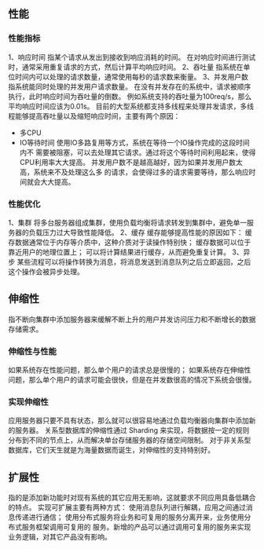 ## 性能
   ### 性能指标
   1、响应时间
   指某个请求从发出到接收到响应消耗的时间。
   在对响应时间进行测试时，通常采用重复请求的方式，然后计算平均响应时间。
   2、吞吐量
   指系统在单位时间内可以处理的请求数量，通常使用每秒的请求数来衡量。
   3、并发用户数
   指系统能同时处理的并发用户请求数量。
   在没有并发存在的系统中，请求被顺序执行，此时响应时间为吞吐量的倒数。
   例如系统支持的吞吐量为100req/s，那么平均响应时间应该为0.01s。
   目前的大型系统都支持多线程来处理并发请求，多线程能够提高吞吐量以及缩短响应时间，主要有两个原因：
   * 多CPU
   * IO等待时间
   使用IO多路复用等方式，系统在等待一个IO操作完成的这段时间内不
   需要被阻塞，可以去处理其它请求。通过将这个等待时间利用起来，使得CPU利用率大大提高。
   并发用户数不是越高越好，因为如果并发用户数太高，系统来不及处理这么多
   的请求，会使得过多的请求需要等待，那么响应时间就会大大提高。
   
   ### 性能优化
   1、集群
   将多台服务器组成集群，使用负载均衡将请求转发到集群中，避免单一服务器的负载压力过大导致性能降低。
   2、缓存
   缓存能够提高性能的原因如下：
   缓存数据通常位于内存等介质中，这种介质对于读操作特别快；
   缓存数据可以位于靠近用户的地理位置上；
   可以将计算结果进行缓存，从而避免重复计算。
   3、异步
   某些流程可以将操作转换为消息，将消息发送到消息队列之后立即返回，之后这个操作会被异步处理。
   
## 伸缩性
指不断向集群中添加服务器来缓解不断上升的用户并发访问压力和不断增长的数据存储需求。

   ### 伸缩性与性能
   如果系统存在性能问题，那么单个用户的请求总是很慢的；
   如果系统存在伸缩性问题，那么单个用户的请求可能会很快，但是在并发数很高的情况下系统会很慢。

   ### 实现伸缩性
   应用服务器只要不具有状态，那么就可以很容易地通过负载均衡器向集群中添加新的服务器。
   关系型数据库的伸缩性通过 Sharding 来实现，将数据按一定的规则分布到不同的节点上，从而解决单台存储服务器的存储空间限制。
   对于非关系型数据库，它们天生就是为海量数据而诞生，对伸缩性的支持特别好。

## 扩展性
指的是添加新功能时对现有系统的其它应用无影响，这就要求不同应用具备低耦合的特点。
实现可扩展主要有两种方式：
使用消息队列进行解耦，应用之间通过消息传递进行通信；
使用分布式服务将业务和可复用的服务分离开来，业务使用分布式服务框架调用可复用的
服务。新增的产品可以通过调用可复用的服务来实现业务逻辑，对其它产品没有影响。